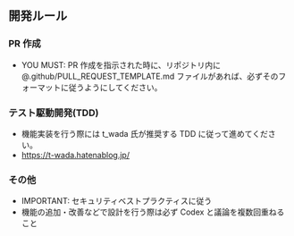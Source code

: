 ## 開発ルール

### PR 作成

- YOU MUST: PR 作成を指示された時に、リポジトリ内に @.github/PULL_REQUEST_TEMPLATE.md ファイルがあれば、必ずそのフォーマットに従うようにしてください。

### テスト駆動開発(TDD)

- 機能実装を行う際には t_wada 氏が推奨する TDD に従って進めてください。
- https://t-wada.hatenablog.jp/

### その他

- IMPORTANT: セキュリティベストプラクティスに従う
- 機能の追加・改善などで設計を行う際は必ず Codex と議論を複数回重ねること
